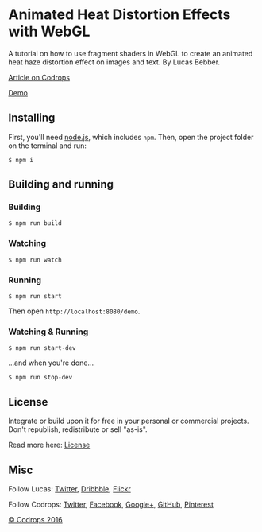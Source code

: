 # Animated Heat Distortion Effects with WebGL

A tutorial on how to use fragment shaders in WebGL to create an animated heat haze distortion effect on images and text. By Lucas Bebber.

[Article on Codrops](http://tympanus.net/codrops/?p=26950)

[Demo](http://tympanus.net/Tutorials/HeatDistortionEffect/)

## Installing

First, you'll need [node.js](https://nodejs.org/), which includes `npm`. Then, open the project folder on the terminal and run:

`$ npm i`

## Building and running

### Building

`$ npm run build`

### Watching

`$ npm run watch`

### Running

`$ npm run start`

Then open `http://localhost:8080/demo`.

### Watching & Running

`$ npm run start-dev`

...and when you're done...

`$ npm run stop-dev`

## License

Integrate or build upon it for free in your personal or commercial projects. Don't republish, redistribute or sell "as-is". 

Read more here: [License](http://tympanus.net/codrops/licensing/)

## Misc

Follow Lucas: [Twitter](http://twitter.com/lucasbebber), [Dribbble](https://dribbble.com/lbebber), [Flickr](https://www.flickr.com/lbebber)

Follow Codrops: [Twitter](http://www.twitter.com/codrops), [Facebook](http://www.facebook.com/pages/Codrops/159107397912), [Google+](https://plus.google.com/101095823814290637419), [GitHub](https://github.com/codrops), [Pinterest](http://www.pinterest.com/codrops/)

[© Codrops 2016](http://www.codrops.com)
